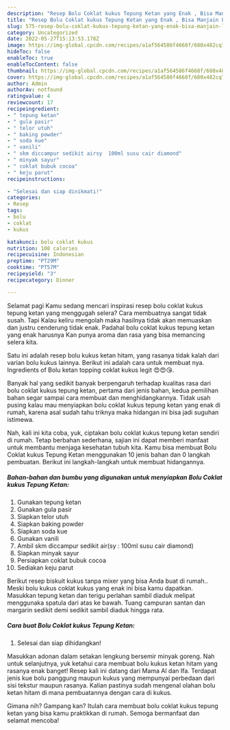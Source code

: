 ```yaml
---
description: "Resep Bolu Coklat kukus Tepung Ketan yang Enak , Bisa Manjain Lidah"
title: "Resep Bolu Coklat kukus Tepung Ketan yang Enak , Bisa Manjain Lidah"
slug: 575-resep-bolu-coklat-kukus-tepung-ketan-yang-enak-bisa-manjain-lidah
category: Uncategorized
date: 2022-05-27T15:13:53.178Z
image: https://img-global.cpcdn.com/recipes/a1af564586f4668f/680x482cq70/bolu-coklat-kukus-tepung-ketan-foto-resep-utama.jpg
hideToc: false
enableToc: true
enableTocContent: false
thumbnail: https://img-global.cpcdn.com/recipes/a1af564586f4668f/680x482cq70/bolu-coklat-kukus-tepung-ketan-foto-resep-utama.jpg
cover: https://img-global.cpcdn.com/recipes/a1af564586f4668f/680x482cq70/bolu-coklat-kukus-tepung-ketan-foto-resep-utama.jpg
author: Admin
authorAv: notfound
ratingvalue: 4
reviewcount: 17
recipeingredient:
- " tepung ketan"
- " gula pasir"
- " telor utuh"
- " baking powder"
- " soda kue"
- " vanili"
- " skm diccampur sedikit airsy  100ml susu cair diamond"
- " minyak sayur"
- " coklat bubuk cocoa"
- " keju parut"
recipeinstructions:

- "Selesai dan siap dinikmati!"
categories:
- Resep
tags:
- bolu
- coklat
- kukus

katakunci: bolu coklat kukus 
nutrition: 108 calories
recipecuisine: Indonesian
preptime: "PT29M"
cooktime: "PT57M"
recipeyield: "3"
recipecategory: Dinner

---
```



Selamat pagi Kamu sedang mencari inspirasi resep bolu coklat kukus tepung ketan yang menggugah selera? Cara membuatnya sangat tidak susah. Tapi Kalau keliru mengolah maka hasilnya tidak akan memuaskan dan justru cenderung tidak enak. Padahal bolu coklat kukus tepung ketan yang enak harusnya Kan punya aroma dan rasa yang bisa memancing selera kita.


Satu ini adalah resep bolu kukus ketan hitam, yang rasanya tidak kalah dari varian bolu kukus lainnya. Berikut ini adalah cara untuk membuat nya. Ingredients of Bolu ketan topping coklat kukus legit 😍😍😘.

Banyak hal yang sedikit banyak berpengaruh terhadap kualitas rasa dari bolu coklat kukus tepung ketan, pertama dari jenis bahan, kedua pemilihan bahan segar sampai cara membuat dan menghidangkannya. Tidak usah pusing kalau mau menyiapkan bolu coklat kukus tepung ketan yang enak di rumah, karena asal sudah tahu triknya maka hidangan ini bisa jadi suguhan istimewa.


Nah, kali ini kita coba, yuk, ciptakan bolu coklat kukus tepung ketan sendiri di rumah. Tetap berbahan sederhana, sajian ini dapat memberi manfaat untuk membantu menjaga kesehatan tubuh kita. Kamu bisa membuat Bolu Coklat kukus Tepung Ketan menggunakan 10 jenis bahan dan 0 langkah pembuatan. Berikut ini langkah-langkah untuk membuat hidangannya.

<!--inarticleads1-->

##### Bahan-bahan dan bumbu yang digunakan untuk menyiapkan Bolu Coklat kukus Tepung Ketan:

1. Gunakan  tepung ketan
1. Gunakan  gula pasir
1. Siapkan  telor utuh
1. Siapkan  baking powder
1. Siapkan  soda kue
1. Gunakan  vanili
1. Ambil  skm diccampur sedikit air(sy : 100ml susu cair diamond)
1. Siapkan  minyak sayur
1. Persiapkan  coklat bubuk cocoa
1. Sediakan  keju parut


Berikut resep biskuit kukus tanpa mixer yang bisa Anda buat di rumah.. Meski bolu kukus coklat kukus yang enak ini bisa kamu dapatkan. Masukkan tepung ketan dan terigu perlahan sambil diaduk melipat menggunaka spatula dari atas ke bawah. Tuang campuran santan dan margarin sedikit demi sedikit sambil diaduk hingga rata. 

<!--inarticleads2-->

##### Cara buat Bolu Coklat kukus Tepung Ketan:


1. Selesai dan siap dihidangkan!

Masukkan adonan dalam setakan lengkung bersemir minyak goreng. Nah untuk selanjutnya, yuk ketahui cara membuat bolu kukus ketan hitam yang rasanya enak banget! Resep kali ini datang dari Mama Al dan Ifa. Terdapat jenis kue bolu panggung maupun kukus yang mempunyai perbedaan dari sisi tekstur maupun rasanya. Kalian pastinya sudah mengenal olahan bolu ketan hitam di mana pembuatannya dengan cara di kukus. 

Gimana nih? Gampang kan? Itulah cara membuat bolu coklat kukus tepung ketan yang bisa kamu praktikkan di rumah. Semoga bermanfaat dan selamat mencoba!
